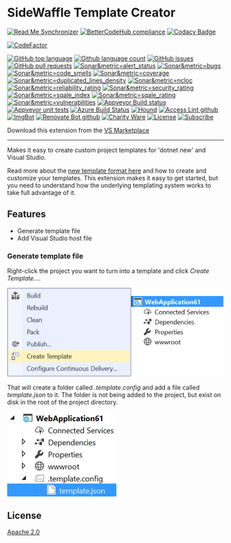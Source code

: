 # SideWaffle Template Creator


<!--BadgesSTART-->
<!-- Powered by https://github.com/GregTrevellick/ReadMeSynchronizer -->
[![Read Me Synchronizer](https://img.shields.io/badge/-powered%20by%20ReadMeSynchronizer-brightgreen.svg)](https://github.com/GregTrevellick/ReadMeSynchronizer)
[![BetterCodeHub compliance](https://bettercodehub.com/edge/badge/GregTrevellick/Gregt.sidewafflev2?branch=master)](https://bettercodehub.com/results/GregTrevellick/Gregt.sidewafflev2)
[![Codacy Badge](https://api.codacy.com/project/badge/Grade/64d3c825785c4398a4e0c0f3c0542865)](https://www.codacy.com/project/gtrevellick/Gregt.sidewafflev2/dashboard?utm_source=github.com&amp;utm_medium=referral&amp;utm_content=GregTrevellick/Gregt.sidewafflev2&amp;utm_campaign=Badge_Grade_Dashboard)
<!-- no md -->
[![CodeFactor](https://www.codefactor.io/repository/github/GregTrevellick/Gregt.sidewafflev2/badge)](https://www.codefactor.io/repository/github/GregTrevellick/Gregt.sidewafflev2)
<!-- no md -->
<!-- no md -->
<!-- no md -->
<!-- no md -->
[![GitHub top language](https://img.shields.io/github/languages/top/GregTrevellick/Gregt.sidewafflev2.svg)](https://github.com/GregTrevellick/Gregt.sidewafflev2)
[![Github language count](https://img.shields.io/github/languages/count/GregTrevellick/Gregt.sidewafflev2.svg)](https://github.com/GregTrevellick/Gregt.sidewafflev2)
[![GitHub issues](https://img.shields.io/github/issues-raw/GregTrevellick/Gregt.sidewafflev2.svg)](https://github.com/GregTrevellick/Gregt.sidewafflev2/issues)
[![GitHub pull requests](https://img.shields.io/github/issues-pr-raw/GregTrevellick/Gregt.sidewafflev2.svg)](https://github.com/GregTrevellick/Gregt.sidewafflev2/pulls)
[![Sonar&metric=alert_status](https://sonarcloud.io/api/project_badges/measure?project=GregTrevellick_Gregt.sidewafflev2&metric=alert_status)](https://sonarcloud.io/dashboard?id=GregTrevellick_Gregt.sidewafflev2)
[![Sonar&metric=bugs](https://sonarcloud.io/api/project_badges/measure?project=GregTrevellick_Gregt.sidewafflev2&metric=bugs)](https://sonarcloud.io/component_measures?id=GregTrevellick_Gregt.sidewafflev2&metric=bugs)
[![Sonar&metric=code_smells](https://sonarcloud.io/api/project_badges/measure?project=GregTrevellick_Gregt.sidewafflev2&metric=code_smells)](https://sonarcloud.io/component_measures?id=GregTrevellick_Gregt.sidewafflev2&metric=code_smells)
[![Sonar&metric=coverage](https://sonarcloud.io/api/project_badges/measure?project=GregTrevellick_Gregt.sidewafflev2&metric=coverage)](https://sonarcloud.io/component_measures?id=GregTrevellick_Gregt.sidewafflev2&metric=Coverage)
[![Sonar&metric=duplicated_lines_density](https://sonarcloud.io/api/project_badges/measure?project=GregTrevellick_Gregt.sidewafflev2&metric=duplicated_lines_density)](https://sonarcloud.io/component_measures?id=GregTrevellick_Gregt.sidewafflev2&metric=duplicated_lines)
[![Sonar&metric=ncloc](https://sonarcloud.io/api/project_badges/measure?project=GregTrevellick_Gregt.sidewafflev2&metric=ncloc)](https://sonarcloud.io/component_measures?id=GregTrevellick_Gregt.sidewafflev2&metric=ncloc)
[![Sonar&metric=reliability_rating](https://sonarcloud.io/api/project_badges/measure?project=GregTrevellick_Gregt.sidewafflev2&metric=reliability_rating)](https://sonarcloud.io/component_measures?id=GregTrevellick_Gregt.sidewafflev2&metric=reliability_rating)
[![Sonar&metric=security_rating](https://sonarcloud.io/api/project_badges/measure?project=GregTrevellick_Gregt.sidewafflev2&metric=security_rating)](https://sonarcloud.io/component_measures?id=GregTrevellick_Gregt.sidewafflev2&metric=security_rating)
[![Sonar&metric=sqale_index](https://sonarcloud.io/api/project_badges/measure?project=GregTrevellick_Gregt.sidewafflev2&metric=sqale_index)](https://sonarcloud.io/component_measures?id=GregTrevellick_Gregt.sidewafflev2&metric=sqale_index)
[![Sonar&metric=sqale_rating](https://sonarcloud.io/api/project_badges/measure?project=GregTrevellick_Gregt.sidewafflev2&metric=sqale_rating)](https://sonarcloud.io/component_measures?id=GregTrevellick_Gregt.sidewafflev2&metric=sqale_rating)
[![Sonar&metric=vulnerabilities](https://sonarcloud.io/api/project_badges/measure?project=GregTrevellick_Gregt.sidewafflev2&metric=vulnerabilities)](https://sonarcloud.io/component_measures?id=GregTrevellick_Gregt.sidewafflev2&metric=vulnerabilities)
[![Appveyor Build status](https://ci.appveyor.com/api/projects/status/53q1kagc0jsbfpik?svg=true)](https://ci.appveyor.com/project/GregTrevellick/Gregt-sidewafflev2)
[![Appveyor unit tests](https://img.shields.io/appveyor/tests/GregTrevellick/Gregt-sidewafflev2.svg)](https://ci.appveyor.com/project/GregTrevellick/Gregt-sidewafflev2/build/tests)
[![Azure Build Status](https://gregtrevellick.visualstudio.com/Gregt.sidewafflev2/_apis/build/status/Gregt.sidewafflev2)](https://gregtrevellick.visualstudio.com/Gregt.sidewafflev2/_build/latest?definitionId=9)
[![Hound](https://img.shields.io/badge/hound_ci-checked-brightgreen.svg)](https://houndci.com/)
[![Access Lint github](https://img.shields.io/badge/a11y-checked-brightgreen.svg)](https://www.accesslint.com)
[![ImgBot](https://img.shields.io/badge/images-optimized-brightgreen.svg)](https://imgbot.net/)
[![Renovate Bot github](https://img.shields.io/badge/renovatebot-checked-brightgreen.svg)](https://renovatebot.com/)
[![Charity Ware](https://img.shields.io/badge/charity%20ware-thank%20you-brightgreen.svg)](https://github.com/GregTrevellick/MiscellaneousArtefacts/wiki/Charity-Ware)
[![License](https://img.shields.io/github/license/gittools/gitlink.svg)](/LICENSE.txt)
[![Subscribe](https://img.shields.io/badge/subscribe%20to%20receive%20notificatons-grey.svg)](https://github.com/GregTrevellick/Gregt.sidewafflev2/subscription)
<!-- no md -->

<!--BadgesEND-->





Download this extension from the [VS Marketplace](https://marketplace.visualstudio.com/items?itemName=Sayed-Ibrahim-Hashimi.SidewaffleCreator2017)

---------------------------------------

Makes it easy to create custom project templates for 'dotnet new' and Visual Studio.

Read more about the [new template format here](https://blogs.msdn.microsoft.com/dotnet/2017/04/02/how-to-create-your-own-templates-for-dotnet-new/) and how to create and customize your templates. This extension makes it easy to get started, but you need to understand how the underlying templating system works to take full advantage of it.

## Features

- Generate template file
- Add Visual Studio host file

### Generate template file
Right-click the project you want to turn into a template and click *Create Template...*.

![Context menu project](art/context-menu-project.png)

That will create a folder called *.template.config* and add a file called *template.json* to it. The folder is not being added to the project, but exist on disk in the root of the project directory.

![Solution Explorer](art/solution-explorer.png)

## License
[Apache 2.0](LICENSE)
